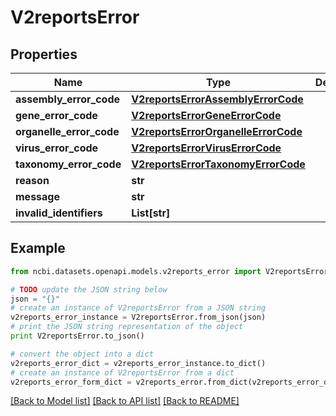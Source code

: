 # V2reportsError


## Properties

Name | Type | Description | Notes
------------ | ------------- | ------------- | -------------
**assembly_error_code** | [**V2reportsErrorAssemblyErrorCode**](V2reportsErrorAssemblyErrorCode.md) |  | [optional] 
**gene_error_code** | [**V2reportsErrorGeneErrorCode**](V2reportsErrorGeneErrorCode.md) |  | [optional] 
**organelle_error_code** | [**V2reportsErrorOrganelleErrorCode**](V2reportsErrorOrganelleErrorCode.md) |  | [optional] 
**virus_error_code** | [**V2reportsErrorVirusErrorCode**](V2reportsErrorVirusErrorCode.md) |  | [optional] 
**taxonomy_error_code** | [**V2reportsErrorTaxonomyErrorCode**](V2reportsErrorTaxonomyErrorCode.md) |  | [optional] 
**reason** | **str** |  | [optional] 
**message** | **str** |  | [optional] 
**invalid_identifiers** | **List[str]** |  | [optional] 

## Example

```python
from ncbi.datasets.openapi.models.v2reports_error import V2reportsError

# TODO update the JSON string below
json = "{}"
# create an instance of V2reportsError from a JSON string
v2reports_error_instance = V2reportsError.from_json(json)
# print the JSON string representation of the object
print V2reportsError.to_json()

# convert the object into a dict
v2reports_error_dict = v2reports_error_instance.to_dict()
# create an instance of V2reportsError from a dict
v2reports_error_form_dict = v2reports_error.from_dict(v2reports_error_dict)
```
[[Back to Model list]](../README.md#documentation-for-models) [[Back to API list]](../README.md#documentation-for-api-endpoints) [[Back to README]](../README.md)


